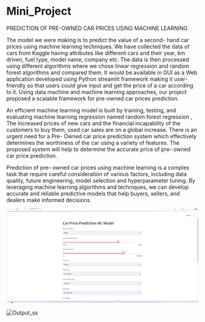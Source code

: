 # Mini_Project
 PREDICTION OF PRE-OWNED CAR PRICES USING MACHINE LEARNING

  The model we were making is to predict the value of a second- hand car prices using machine
 learning techniques. We have collected the data of cars from Kaggle having attributes like
 different cars and their year, km driven, fuel type, model name, company etc. The data is then
 processed using different algorithms where we chose linear regression and random forest
 algorithms and compared them. It would be available in GUI as a Web application developed
 using Python streamlit framework  making it user-friendly so that users could give input and get the price of a
 car according to it. Using data machine and machine learning approaches, our project
 proposed a scalable framework for pre-owned car prices prediction.
 
 An efficient machine learning model is built by training, testing, and evaluating  machine
 learning regression  named random forest regression , The increased prices of
 new cars and the financial incapability of the customers to buy them, used car sales are on a
 global increase. There is an urgent need for a Pre- Owned car price prediction system which
 effectively determines the worthiness of the car using a variety of features. The proposed
 system will help to determine the accurate price of pre- owned car price prediction.
 
 Prediction of pre– owned car prices using machine learning is a complex task that require
 careful consideration of various factors, including data quality, future engineering, model
 selection and hyperparameter tuning. By leveraging machine learning algorithms and
 techniques, we can develop accurate and reliable predictive models that help buyers, sellers,
 and dealers make informed decisions.

 ![Output1_ss](https://github.com/Aravind724/Mini_Project/blob/0f50d46abbc24e940c3515a9075062efa8bbfbbf/Output1_ss.jpg)

 ![Output_ss]()



